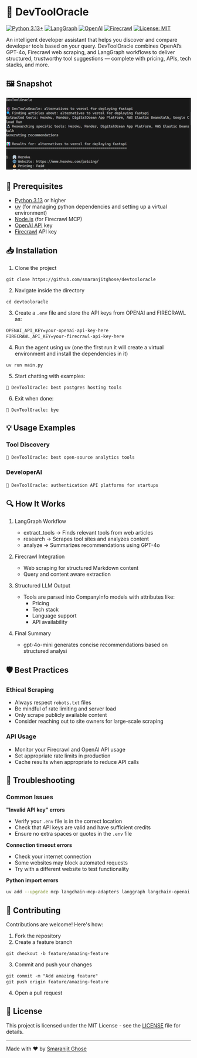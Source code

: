 # 🔮 DevToolOracle

[![Python 3.13+](https://img.shields.io/badge/Python-3.8+-blue.svg)](https://www.python.org/downloads/)
[![LangGraph](https://img.shields.io/badge/LangGraph-Stateful%20Agents-purple.svg)](https://github.com/langchain-ai/langgraph)
[![OpenAI](https://img.shields.io/badge/OpenAI-GPT--4o--mini-green.svg)](https://openai.com/)
[![Firecrawl](https://img.shields.io/badge/Firecrawl-Web%20Scraping-orange.svg)](https://firecrawl.dev/)
[![License: MIT](https://img.shields.io/badge/License-MIT-yellow.svg)](https://opensource.org/licenses/MIT)



An intelligent developer assistant that helps you discover and compare developer tools based on your query. DevToolOracle combines OpenAI’s GPT-4o, Firecrawl web scraping, and LangGraph workflows to deliver structured, trustworthy tool suggestions — complete with pricing, APIs, tech stacks, and more.


## 🖼️ Snapshot

![working](./assets/output.png)

## 🔧 Prerequisites

- [Python 3.13](https://www.python.org/downloads/) or higher
- [uv](https://docs.astral.sh/uv/#highlights) (for managing python dependencies and setting up a virtual environment)
- [Node.js](https://nodejs.org/en) (for Firecrawl MCP)
- [OpenAI API](https://platform.openai.com) key
- [Firecrawl](https://www.firecrawl.dev/) API key

## 📥 Installation

1. Clone the project

```
git clone https://github.com/smaranjitghose/devtooloracle
```

2. Navigate inside the directory

```
cd devtooloracle
```
3. Create a `.env` file and store the API keys from OPENAI and FIRECRAWL as:

```
OPENAI_API_KEY=your-openai-api-key-here
FIRECRAWL_API_KEY=your-firecrawl-api-key-here
```

4. Run the agent using uv (one the first run it will create a virtual environment and install the dependencies in it)

```
uv run main.py
```

5. Start chatting with examples:

```
🔮 DevToolOracle: best postgres hosting tools

```

6. Exit when done:

```
🔮 DevToolOracle: bye
```




## 💡 Usage Examples

### Tool Discovery
```
🔮 DevToolOracle: best open-source analytics tools
```

### DeveloperAI
```
🔮 DevToolOracle: authentication API platforms for startups
```


## 🔍 How It Works

1. LangGraph Workflow
    - extract_tools → Finds relevant tools from web articles
    - research → Scrapes tool sites and analyzes content
    - analyze → Summarizes recommendations using GPT-4o

2. Firecrawl Integration
    - Web scraping for structured Markdown content
    - Query and content aware extraction

3. Structured LLM Output
    - Tools are parsed into CompanyInfo models with attributes like:
        - Pricing
        - Tech stack
        - Language support
        - API availability

5. Final Summary
    - gpt-4o-mini generates concise recommendations based on structured analysi

## 🛡️ Best Practices

### Ethical Scraping
- Always respect `robots.txt` files
- Be mindful of rate limiting and server load
- Only scrape publicly available content
- Consider reaching out to site owners for large-scale scraping

### API Usage
- Monitor your Firecrawl and OpenAI API usage
- Set appropriate rate limits in production
- Cache results when appropriate to reduce API calls

## 🔧 Troubleshooting

### Common Issues


**"Invalid API key" errors**
- Verify your `.env` file is in the correct location
- Check that API keys are valid and have sufficient credits
- Ensure no extra spaces or quotes in the `.env` file

**Connection timeout errors**
- Check your internet connection
- Some websites may block automated requests
- Try with a different website to test functionality

**Python import errors**
```bash
uv add --upgrade mcp langchain-mcp-adapters langgraph langchain-openai python-dotenv
```

## 🤝 Contributing

Contributions are welcome! Here's how:

1. Fork the repository
2. Create a feature branch
```
git checkout -b feature/amazing-feature
```
3. Commit and push your changes
```
git commit -m "Add amazing feature"
git push origin feature/amazing-feature
```
4. Open a pull request


## 📝 License

This project is licensed under the MIT License - see the [LICENSE](LICENSE) file for details.

---

Made with ❤️ by [Smaranjit Ghose](https://github.com/smaranjitghose)